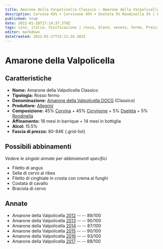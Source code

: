 ```yaml
---
title: Amarone della Valpolicella Classico – Amarone della Valpolicella Classico DOCG – Allegrini – Veneto (IT) – 80-84€ – 3★-5★
description: Corvina 45% + Corvinone 45% + Oseleta 5% Rondinella 5% | Filetto di angus – Sella di cervo al ribes – Filetto di cinghiale in crosta con crema ai funghi – Costata di cavallo – Braciola di cervo
published: true
date: 2022-01-28T17:14:37.370Z
tags: vino, italia, Vinificazione | rosso, blend, veneto, fermo, Prezzi | 80-84€, corvina, rondinella, Sella di cervo al ribes, corvinone, oseleta, Filetto di angus, Filetto di cinghiale in crosta con crema ai funghi, Costata di cavallo, Braciola di cervo
editor: markdown
dateCreated: 2022-01-27T15:21:34.303Z
---
```


# Amarone della Valpolicella

## Caratteristiche
- **Nome:** <span class="nome">Amarone della Valpolicella Classico</span>
- **Tipologia:** Rosso fermo
- **Denominazione:** <span class="denominazione">[Amarone della Valpolicella DOCG](/denominazioni/Italia/Veneto/DOCG/Amarone-della-Valpolicella) (Classico)</span>
- **Produttore:** <span class="cantina">[Allegrini](/produttori/Italia/Veneto/Allegrini)</span> 
- **Composizione:** 45% [Corvina](/vitigni/Italia/bacca-nera/corvina) + 45% [Corvinone](/vitigni/Italia/bacca-nera/corvinone) + 5% [Oseleta](/vitigni/Italia/bacca-nera/oseleta) + 5% [Rondinella](/vitigni/Italia/bacca-nera/rondinella)
- **Affinamento:** 18 mesi in barrique + 14 mesi in bottiglia
- **Alcol:** 15.5%
- **Fascia di prezzo:** 80-84€
{.grid-list}


## Possibili abbinamenti
*Vedere le singole annate per abbinamenti specifici*

- Filetto di angus
- Sella di cervo al ribes
- Filetto di cinghiale in crosta con crema ai funghi
- Costata di cavallo
- Braciola di cervo

## Annate
- Amarone della Valpolicella [2012](vini/Italia/Veneto/Allegrini/Amarone-della-Valpolicella/2012) -- <span class="star-4"></span> -- 89/100
- Amarone della Valpolicella [2013](vini/Italia/Veneto/Allegrini/Amarone-della-Valpolicella/2013) -- <span class="star-4"></span> -- 90/100
- Amarone della Valpolicella [2014](vini/Italia/Veneto/Allegrini/Amarone-della-Valpolicella/2014) -- <span class="star-3"></span> -- 87/100
- Amarone della Valpolicella [2015](vini/Italia/Veneto/Allegrini/Amarone-della-Valpolicella/2015) -- <span class="star-4"></span> -- 90/100
- Amarone della Valpolicella [2016](vini/Italia/Veneto/Allegrini/Amarone-della-Valpolicella/2016) -- <span class="star-5"></span> -- 93/100
- Amarone della Valpolicella [2017](vini/Italia/Veneto/Allegrini/Amarone-della-Valpolicella/2017) -- <span class="star-3"></span> -- 88/100